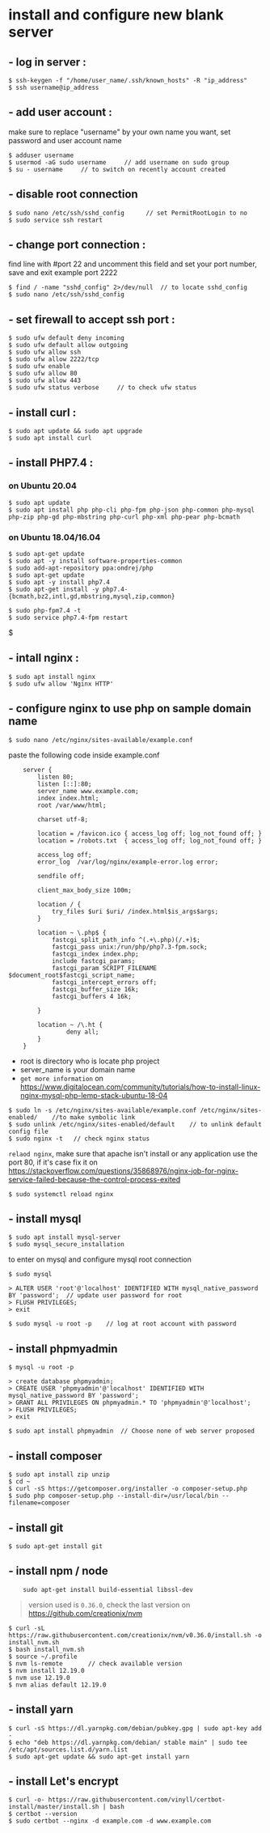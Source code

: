 # install and configure new blank server

## - log in server : 
```
$ ssh-keygen -f "/home/user_name/.ssh/known_hosts" -R "ip_address"
$ ssh username@ip_address
```
    
## - add user account :
make sure to replace "username" by your own name you want, set password and user account name
``` 
$ adduser username    
$ usermod -aG sudo username     // add username on sudo group
$ su - username     // to switch on recently account created
```
    
## - disable root connection
```
$ sudo nano /etc/ssh/sshd_config      // set PermitRootLogin to no
$ sudo service ssh restart
```
    
## - change port connection :
find line with #port 22 and uncomment this field and set your port number, save and exit example port 2222
```
$ find / -name "sshd_config" 2>/dev/null  // to locate sshd_config
$ sudo nano /etc/ssh/sshd_config
```

## - set firewall to accept ssh port :
```
$ sudo ufw default deny incoming
$ sudo ufw default allow outgoing
$ sudo ufw allow ssh
$ sudo ufw allow 2222/tcp
$ sudo ufw enable
$ sudo ufw allow 80
$ sudo ufw allow 443
$ sudo ufw status verbose     // to check ufw status
```
    
## - install curl :
```
$ sudo apt update && sudo apt upgrade
$ sudo apt install curl
```

## - install PHP7.4 :
### on Ubuntu 20.04
```
$ sudo apt update
$ sudo apt install php php-cli php-fpm php-json php-common php-mysql php-zip php-gd php-mbstring php-curl php-xml php-pear php-bcmath

```
### on Ubuntu 18.04/16.04
```
$ sudo apt-get update
$ sudo apt -y install software-properties-common
$ sudo add-apt-repository ppa:ondrej/php
$ sudo apt-get update
$ sudo apt -y install php7.4
$ sudo apt-get install -y php7.4-{bcmath,bz2,intl,gd,mbstring,mysql,zip,common}
```
```
$ sudo php-fpm7.4 -t 
$ sudo service php7.4-fpm restart
```
$ 
## - intall nginx : 
```
$ sudo apt install nginx
$ sudo ufw allow 'Nginx HTTP'
```
    
## - configure nginx to use php on sample domain name
```
$ sudo nano /etc/nginx/sites-available/example.conf
```
    
paste the following code inside example.conf
```    
    server {
        listen 80;
        listen [::]:80;
        server_name www.example.com;
        index index.html;
        root /var/www/html;

        charset utf-8;

        location = /favicon.ico { access_log off; log_not_found off; }
        location = /robots.txt  { access_log off; log_not_found off; }

        access_log off;
        error_log  /var/log/nginx/example-error.log error;

        sendfile off;

        client_max_body_size 100m;

        location / {
            try_files $uri $uri/ /index.html$is_args$args;
        }

        location ~ \.php$ {
            fastcgi_split_path_info ^(.+\.php)(/.+)$;
            fastcgi_pass unix:/run/php/php7.3-fpm.sock;
            fastcgi_index index.php;
            include fastcgi_params;
            fastcgi_param SCRIPT_FILENAME $document_root$fastcgi_script_name;
            fastcgi_intercept_errors off;
            fastcgi_buffer_size 16k;
            fastcgi_buffers 4 16k;

        }

        location ~ /\.ht {
                deny all;
        }
    }
```
    

* root is directory who is locate php project
* server_name is your domain name
* `get more information` on https://www.digitalocean.com/community/tutorials/how-to-install-linux-nginx-mysql-php-lemp-stack-ubuntu-18-04

```
$ sudo ln -s /etc/nginx/sites-available/example.conf /etc/nginx/sites-enabled/    //to make symbolic link
$ sudo unlink /etc/nginx/sites-enabled/default    // to unlink default config file
$ sudo nginx -t   // check nginx status
```
`relaod nginx`, make sure that apache isn't install or any application use the port 80, if it's case fix it on https://stackoverflow.com/questions/35868976/nginx-job-for-nginx-service-failed-because-the-control-process-exited
```
$ sudo systemctl reload nginx 
```


    
## - install mysql
```
$ sudo apt install mysql-server
$ sudo mysql_secure_installation
```
to enter on mysql and configure mysql root connection
```
$ sudo mysql
```
```
> ALTER USER 'root'@'localhost' IDENTIFIED WITH mysql_native_password BY 'password';  // update user password for root
> FLUSH PRIVILEGES;
> exit
```
```
$ sudo mysql -u root -p    // log at root account with password
```

## - install phpmyadmin
```
$ mysql -u root -p

> create database phpmyadmin;
> CREATE USER 'phpmyadmin'@'localhost' IDENTIFIED WITH mysql_native_password BY 'password';
> GRANT ALL PRIVILEGES ON phpmyadmin.* TO 'phpmyadmin'@'localhost';
> FLUSH PRIVILEGES;
> exit

$ sudo apt install phpmyadmin  // Choose none of web server proposed
```    

## - install composer
```
$ sudo apt install zip unzip
$ cd ~
$ curl -sS https://getcomposer.org/installer -o composer-setup.php
$ sudo php composer-setup.php --install-dir=/usr/local/bin --filename=composer
```
    
## - install git
```
$ sudo apt-get install git
```
    
## - install npm / node
```
    sudo apt-get install build-essential libssl-dev
```
> version used is `0.36.0`, check the last version on https://github.com/creationix/nvm
```
$ curl -sL https://raw.githubusercontent.com/creationix/nvm/v0.36.0/install.sh -o install_nvm.sh
$ bash install_nvm.sh
$ source ~/.profile
$ nvm ls-remote       // check available version
$ nvm install 12.19.0
$ nvm use 12.19.0
$ nvm alias default 12.19.0
```
    
## - install yarn
```
$ curl -sS https://dl.yarnpkg.com/debian/pubkey.gpg | sudo apt-key add -
$ echo "deb https://dl.yarnpkg.com/debian/ stable main" | sudo tee /etc/apt/sources.list.d/yarn.list
$ sudo apt-get update && sudo apt-get install yarn  
```

## - install Let's encrypt
```
$ curl -o- https://raw.githubusercontent.com/vinyll/certbot-install/master/install.sh | bash
$ certbot --version
$ sudo certbot --nginx -d example.com -d www.example.com
```
